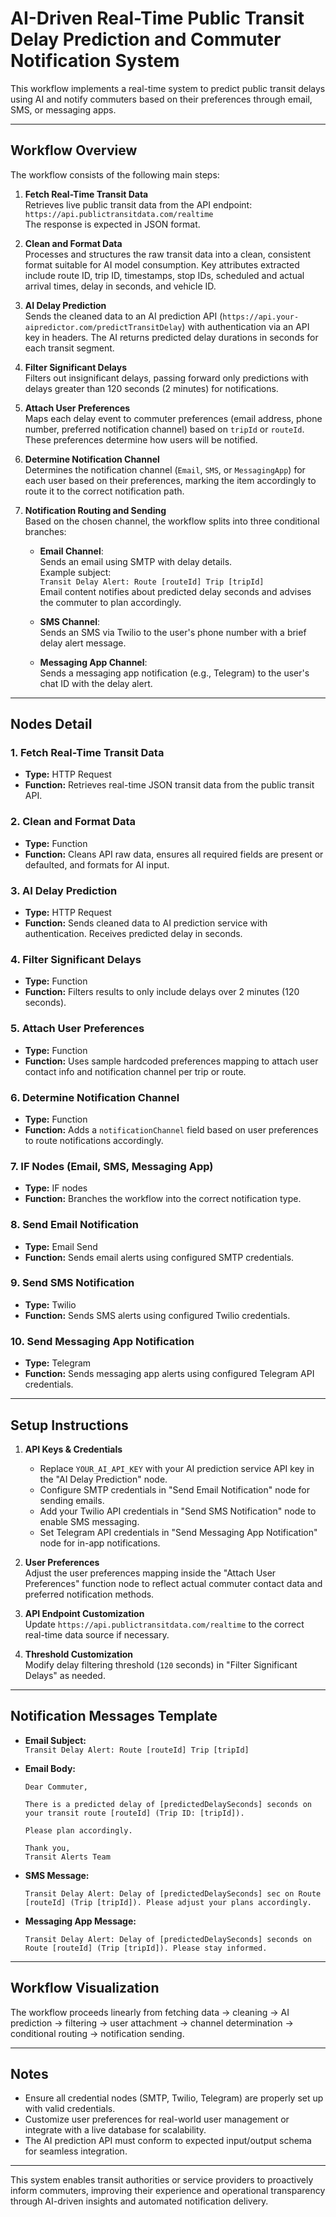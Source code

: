 # AI-Driven Real-Time Public Transit Delay Prediction and Commuter Notification System

This workflow implements a real-time system to predict public transit delays using AI and notify commuters based on their preferences through email, SMS, or messaging apps.

---

## Workflow Overview

The workflow consists of the following main steps:

1. **Fetch Real-Time Transit Data**  
   Retrieves live public transit data from the API endpoint:  
   `https://api.publictransitdata.com/realtime`  
   The response is expected in JSON format.

2. **Clean and Format Data**  
   Processes and structures the raw transit data into a clean, consistent format suitable for AI model consumption. Key attributes extracted include route ID, trip ID, timestamps, stop IDs, scheduled and actual arrival times, delay in seconds, and vehicle ID.

3. **AI Delay Prediction**  
   Sends the cleaned data to an AI prediction API (`https://api.your-aipredictor.com/predictTransitDelay`) with authentication via an API key in headers. The AI returns predicted delay durations in seconds for each transit segment.

4. **Filter Significant Delays**  
   Filters out insignificant delays, passing forward only predictions with delays greater than 120 seconds (2 minutes) for notifications.

5. **Attach User Preferences**  
   Maps each delay event to commuter preferences (email address, phone number, preferred notification channel) based on `tripId` or `routeId`. These preferences determine how users will be notified.

6. **Determine Notification Channel**  
   Determines the notification channel (`Email`, `SMS`, or `MessagingApp`) for each user based on their preferences, marking the item accordingly to route it to the correct notification path.

7. **Notification Routing and Sending**  
   Based on the chosen channel, the workflow splits into three conditional branches:

   - **Email Channel**:  
     Sends an email using SMTP with delay details.  
     Example subject:  
     `Transit Delay Alert: Route [routeId] Trip [tripId]`  
     Email content notifies about predicted delay seconds and advises the commuter to plan accordingly.

   - **SMS Channel**:  
     Sends an SMS via Twilio to the user's phone number with a brief delay alert message.

   - **Messaging App Channel**:  
     Sends a messaging app notification (e.g., Telegram) to the user's chat ID with the delay alert.

---

## Nodes Detail

### 1. Fetch Real-Time Transit Data  
- **Type:** HTTP Request  
- **Function:** Retrieves real-time JSON transit data from the public transit API.

### 2. Clean and Format Data  
- **Type:** Function  
- **Function:** Cleans API raw data, ensures all required fields are present or defaulted, and formats for AI input.

### 3. AI Delay Prediction  
- **Type:** HTTP Request  
- **Function:** Sends cleaned data to AI prediction service with authentication. Receives predicted delay in seconds.

### 4. Filter Significant Delays  
- **Type:** Function  
- **Function:** Filters results to only include delays over 2 minutes (120 seconds).

### 5. Attach User Preferences  
- **Type:** Function  
- **Function:** Uses sample hardcoded preferences mapping to attach user contact info and notification channel per trip or route.

### 6. Determine Notification Channel  
- **Type:** Function  
- **Function:** Adds a `notificationChannel` field based on user preferences to route notifications accordingly.

### 7. IF Nodes (Email, SMS, Messaging App)  
- **Type:** IF nodes  
- **Function:** Branches the workflow into the correct notification type.

### 8. Send Email Notification  
- **Type:** Email Send  
- **Function:** Sends email alerts using configured SMTP credentials.

### 9. Send SMS Notification  
- **Type:** Twilio  
- **Function:** Sends SMS alerts using configured Twilio credentials.

### 10. Send Messaging App Notification  
- **Type:** Telegram  
- **Function:** Sends messaging app alerts using configured Telegram API credentials.

---

## Setup Instructions

1. **API Keys & Credentials**  
   - Replace `YOUR_AI_API_KEY` with your AI prediction service API key in the "AI Delay Prediction" node.  
   - Configure SMTP credentials in "Send Email Notification" node for sending emails.  
   - Add your Twilio API credentials in "Send SMS Notification" node to enable SMS messaging.  
   - Set Telegram API credentials in "Send Messaging App Notification" node for in-app notifications.

2. **User Preferences**  
   Adjust the user preferences mapping inside the "Attach User Preferences" function node to reflect actual commuter contact data and preferred notification methods.

3. **API Endpoint Customization**  
   Update `https://api.publictransitdata.com/realtime` to the correct real-time data source if necessary.

4. **Threshold Customization**  
   Modify delay filtering threshold (`120` seconds) in "Filter Significant Delays" as needed.

---

## Notification Messages Template

- **Email Subject:**  
  `Transit Delay Alert: Route [routeId] Trip [tripId]`

- **Email Body:**  
  ```
  Dear Commuter,

  There is a predicted delay of [predictedDelaySeconds] seconds on your transit route [routeId] (Trip ID: [tripId]).

  Please plan accordingly.

  Thank you,
  Transit Alerts Team
  ```

- **SMS Message:**  
  ```
  Transit Delay Alert: Delay of [predictedDelaySeconds] sec on Route [routeId] (Trip [tripId]). Please adjust your plans accordingly.
  ```

- **Messaging App Message:**  
  ```
  Transit Delay Alert: Delay of [predictedDelaySeconds] seconds on Route [routeId] (Trip [tripId]). Please stay informed.
  ```

---

## Workflow Visualization

The workflow proceeds linearly from fetching data -> cleaning -> AI prediction -> filtering -> user attachment -> channel determination -> conditional routing -> notification sending.

---

## Notes

- Ensure all credential nodes (SMTP, Twilio, Telegram) are properly set up with valid credentials.  
- Customize user preferences for real-world user management or integrate with a live database for scalability.  
- The AI prediction API must conform to expected input/output schema for seamless integration.

---

This system enables transit authorities or service providers to proactively inform commuters, improving their experience and operational transparency through AI-driven insights and automated notification delivery.